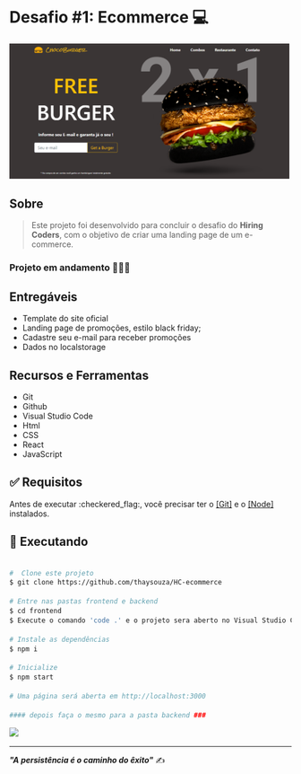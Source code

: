 <h1>Desafio #1: Ecommerce 💻</h1>


<img src="frontend/src/img/img1-index.PNG" width="500">


## Sobre

> Este projeto foi desenvolvido para concluir o desafio do **Hiring Coders**, com o objetivo de criar uma landing page de um e-commerce.

### Projeto em andamento 🚀👩‍💻

## Entregáveis

* Template do site oficial <br>
* Landing page de promoções, estilo black friday; <br>
* Cadastre seu e-mail para receber promoções <br>
* Dados no localstorage

## Recursos e Ferramentas 

* Git<br>
* Github<br>
* Visual Studio Code<br>
* Html<br>
* CSS<br>
* React<br>
* JavaScript


## :white_check_mark: Requisitos

<p>Antes de executar :checkered_flag:, você precisar ter o <a href="https://git-scm.com">[Git]</a> e o <a href="https://nodejs.org/pt-br/download/">[Node]</a> instalados.</p>

## :checkered_flag: Executando

```bash

#  Clone este projeto
$ git clone https://github.com/thaysouza/HC-ecommerce

# Entre nas pastas frontend e backend
$ cd frontend
$ Execute o comando 'code .' e o projeto sera aberto no Visual Studio Code

# Instale as dependências
$ npm i

# Inicialize
$ npm start

# Uma página será aberta em http://localhost:3000

#### depois faça o mesmo para a pasta backend ###

```




 <a href="https://www.linkedin.com/in/tayane-souza/" target="_blank"><img src="https://img.shields.io/badge/-LinkedIn-%230077B5?style=for-the-badge&logo=linkedin&logoColor=white" target="_blank"></a> 

<hr>

***"A persistência é o caminho do êxito"*** ✍️
